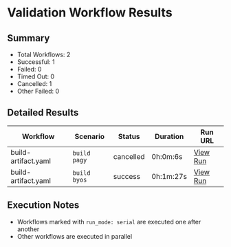 # Validation Workflow Results

## Summary
- Total Workflows: 2
- Successful: 1
- Failed: 0
- Timed Out: 0
- Cancelled: 1
- Other Failed: 0

## Detailed Results

| Workflow | Scenario | Status | Duration | Run URL |
|----------|----------|---------|-----------|----------|
| build-artifact.yaml | `build pagy` | cancelled | 0h:0m:6s | [View Run](https://github.com/azure-javaee/rhel-jboss-templates/actions/runs/16256891025) |
| build-artifact.yaml | `build byos` | success | 0h:1m:27s | [View Run](https://github.com/azure-javaee/rhel-jboss-templates/actions/runs/16256892400) |


## Execution Notes
- Workflows marked with `run_mode: serial` are executed one after another
- Other workflows are executed in parallel
